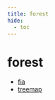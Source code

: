 ```yaml
---
title: forest
hide:
  - toc
---
```


# forest

- [fia](https://cu-esiil.github.io/data-library/fia/)  
  <small></small>
- [treemap](https://cu-esiil.github.io/data-library/treemap/)  
  <small></small>